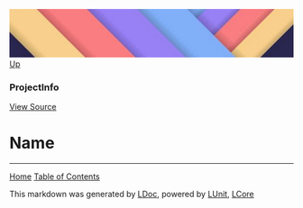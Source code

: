 ![](../Content/LDoc-banner-small.png "")
[Up](ProjectInfo.md)

### ProjectInfo
[View Source](../Markdown/ProjectInfo.cs)

# Name



---

[Home](../../README.md) [Table of Contents](../../TableOfContents.md)

This markdown was generated by [LDoc](https://github.com/CodeSingularity/LDoc), powered by [LUnit](https://github.com/CodeSingularity/LUnit), [LCore](https://github.com/CodeSingularity/LCore)
